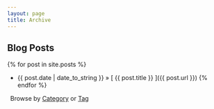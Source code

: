```yaml
---
layout: page
title: Archive
---
```


## Blog Posts

{% for post in site.posts %}
  * {{ post.date | date_to_string }} &raquo; [ {{ post.title }} ]({{ post.url }})
{% endfor %}


<div style="display:inline-block;margin-left:.5em;">
    Browse by <a href="/blog/category/">Category</a> or <a href="/blog/tag/">Tag</a>
</div>

